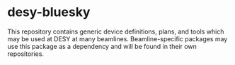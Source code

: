 # desy-bluesky
This repository contains generic device definitions, plans, and tools which may be used
at DESY at many beamlines. Beamline-specific packages may use this package as a 
dependency and will be found in their own repositories.
